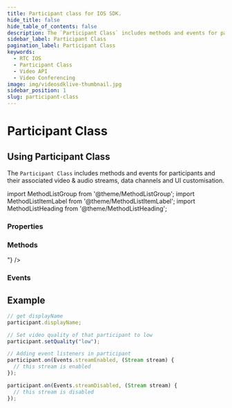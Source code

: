 ```yaml
---
title: Participant class for IOS SDK.
hide_title: false
hide_table_of_contents: false
description: The `Participant Class` includes methods and events for participants and their associated video & audio streams, data channels and UI customisation.
sidebar_label: Participant Class
pagination_label: Participant Class
keywords:
  - RTC IOS
  - Participant Class
  - Video API
  - Video Conferencing
image: img/videosdklive-thumbnail.jpg
sidebar_position: 1
slug: participant-class
---
```


# Participant Class

## Using Participant Class

The `Participant Class` includes methods and events for participants and their associated video & audio streams, data channels and UI customisation.

import MethodListGroup from '@theme/MethodListGroup';
import MethodListItemLabel from '@theme/MethodListItemLabel';
import MethodListHeading from '@theme/MethodListHeading';

### Properties

<MethodListGroup>
  <MethodListItemLabel name="__properties"  >
    <MethodListGroup>
      <MethodListHeading heading="Properties" />
      <MethodListItemLabel description={"id of participant"} name="id"  type={"String"}  />
      <MethodListItemLabel description={"display name of participant"} name="displayName"  type={"String"} />
    </MethodListGroup>
  </MethodListItemLabel>
</MethodListGroup>

### Methods

<MethodListGroup>
  <MethodListItemLabel name="__methods" >
    <MethodListGroup>
      <MethodListHeading heading="Methods" />
      <MethodListItemLabel description={"participant event handler"} name="on(Events event, Function handler)"  type={"Function"} />
      <MethodListItemLabel description={"Streams of participant i.e. audio stream, video stream and share stream"} name="streams"  type={"Map<String, Stream>"} />
      <MethodListItemLabel description={"Request participant to enable webcam the participant"} name="enableWebcam()"  type={"Function"} />
      <MethodListItemLabel description={"Disable webcam of the participant"} name="disableWebcam()"  type={"Function"} />
      <MethodListItemLabel description={"Request participant to enable mic the participant"} name="enableMic()"  type={"Function"} />
      <MethodListItemLabel description={"Disable mic of the participant"} name="disableMic()"  type={"Function"} />
      <MethodListItemLabel description={"Set video quality of the participant"} name="setQuality(<quality>)"  type={"Function"} option={"'low' | 'med' | 'high'"} />
      <MethodListItemLabel description={"Remove the participant from meeting session"} name="remove()"  type={"Function"} />
    </MethodListGroup>
  </MethodListItemLabel>
</MethodListGroup>

### Events

<MethodListGroup>
  <MethodListItemLabel name="__events" >
    <MethodListGroup>
      <MethodListHeading heading="Events" />
      <MethodListItemLabel description={"This event will be emitted when any stream i.e. audio, video or sharescreen, of the participant is enabled."} name="streamEnabled"  type={"Stream"} />
      <MethodListItemLabel description={"This event will be emitted when any stream i.e. audio, video or sharescreen, of the participant is disabled."} name="streamDisabled"  type={"Stream"} />
      <MethodListItemLabel description={"This event will be emitted when any stream i.e. audio, video or sharescreen, of the participant is paused."} name="streamPaused"  type={"Stream"} />
      <MethodListItemLabel description={"This event will be emitted when any stream i.e. audio, video or sharescreen, of the participant is resumed."} name="streamResumed"  type={"Stream"} />
    </MethodListGroup>
  </MethodListItemLabel>
</MethodListGroup>

<!--

### Methods

<MethodListGroup>
  <MethodListItemLabel name="__methods" >
    <MethodListGroup>
      <MethodListHeading heading="Methods" />
      <MethodListGroup>
        <MethodListHeading heading="addStream(stream): void" />
        <MethodListItemLabel name="stream"  type={"MediaStream"} />
      </MethodListGroup>
      <MethodListGroup>
        <MethodListHeading heading="removeStream(streamId): void" />
        <MethodListItemLabel name="streamId"  type={"String"} />
      </MethodListGroup>
    </MethodListGroup>
  </MethodListItemLabel>
</MethodListGroup> -->

## Example

```js title="Play with Participant instance"
// get displayName
participant.displayName;

// Set video quality of that participant to low
participant.setQuality("low");

// Adding event listeners in participant
participant.on(Events.streamEnabled, (Stream stream) {
  // this stream is enabled
});

participant.on(Events.streamDisabled, (Stream stream) {
  // this stream is disabled
});
```